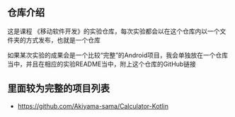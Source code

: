 ## 仓库介绍

这是课程 《移动软件开发》的实验仓库，每次实验都会以在这个仓库内以一个文件夹的方式发布，也就是一个仓库

如果某次实验的成果会是一个比较“完整”的Android项目，我会单独放在一个仓库当中，并且在相应的实验README当中，附上这个仓库的GitHub链接

## 里面较为完整的项目列表

 - https://github.com/Akiyama-sama/Calculator-Kotlin
